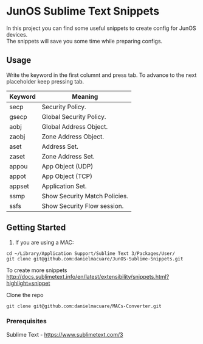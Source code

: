 # JunOS Sublime Text Snippets

In this project you can find some useful snippets to create config for JunOS devices.  
The snippets will save you some time while preparing configs.  


## Usage
Write the keyword in the first columnt and press tab. To advance to the next placeholder keep pressing tab. 

Keyword | Meaning
------- | -------
secp | Security Policy.
gsecp | Global Security Policy.
aobj | Global Address Object.
zaobj | Zone Address Object.
aset | Address Set.
zaset | Zone Address Set.
appou | App Object (UDP)
appot | App Object (TCP)
appset | Application Set.
ssmp | Show Security Match Policies.
ssfs | Show Security Flow session.


## Getting Started
1. If you are using a MAC:  
```
cd ~/Library/Application Support/Sublime Text 3/Packages/User/
git clone git@github.com:danielmacuare/JunOS-Sublime-Snippets.git 
```

To create more snippets
http://docs.sublimetext.info/en/latest/extensibility/snippets.html?highlight=snippet


Clone the repo
```
git clone git@github.com:danielmacuare/MACs-Converter.git
```

### Prerequisites
Sublime Text - https://www.sublimetext.com/3
